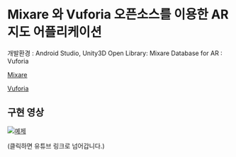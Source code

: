 # Mixare 와 Vuforia 오픈소스를 이용한 AR 지도 어플리케이션

개발환경 : Android Studio, Unity3D
Open Library: Mixare
Database for AR : Vuforia

[Mixare](http://www.mixare.org/)

[Vuforia](https://www.vuforia.com/)


## 구현 영상

[![예제](http://img.youtube.com/vi/Ps5obYMwXwA/0.jpg)](https://youtu.be/Ps5obYMwXwA?t=0s) 

(클릭하면 유튜브 링크로 넘어갑니다.)
